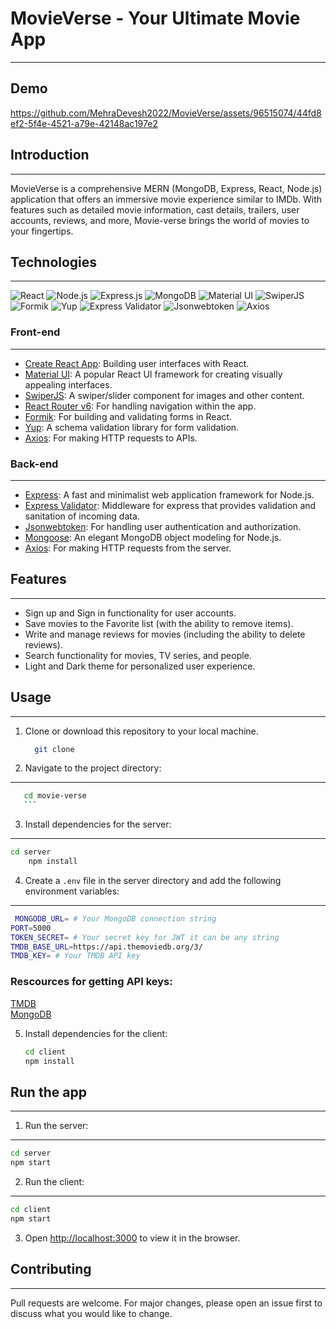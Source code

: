 # MovieVerse - Your Ultimate Movie App

---

## Demo


https://github.com/MehraDevesh2022/MovieVerse/assets/96515074/44fd8ef2-5f4e-4521-a79e-42148ac197e2




## Introduction

---

MovieVerse is a comprehensive MERN (MongoDB, Express, React, Node.js) application that offers an immersive movie experience similar to IMDb. With features such as detailed movie information, cast details, trailers, user accounts, reviews, and more, Movie-verse brings the world of movies to your fingertips.

## Technologies

---

![React](https://img.shields.io/badge/-React-61DAFB?style=flat-square&logo=react&logoColor=white)
![Node.js](https://img.shields.io/badge/-Node.js-339933?style=flat-square&logo=node.js&logoColor=white)
![Express.js](https://img.shields.io/badge/-Express.js-000000?style=flat-square&logo=express&logoColor=white)
![MongoDB](https://img.shields.io/badge/-MongoDB-47A248?style=flat-square&logo=mongodb&logoColor=white)
![Material UI](https://img.shields.io/badge/-Material_UI-0081CB?style=flat-square&logo=material-ui&logoColor=white)
![SwiperJS](https://img.shields.io/badge/-SwiperJS-6332F6?style=flat-square&logo=swiper&logoColor=white)
![Formik](https://img.shields.io/badge/-Formik-61DAFB?style=flat-square&logo=formik&logoColor=white)
![Yup](https://img.shields.io/badge/-Yup-FF4081?style=flat-square&logo=yup&logoColor=white)
![Express Validator](https://img.shields.io/badge/-Express_Validator-00CECB?style=flat-square&logo=express&logoColor=white)
![Jsonwebtoken](https://img.shields.io/badge/-Jsonwebtoken-000000?style=flat-square&logo=jsonwebtokens&logoColor=white)
![Axios](https://img.shields.io/badge/-Axios-007ACC?style=flat-square&logo=axios&logoColor=white)

### Front-end

---

- [Create React App](https://create-react-app.dev/): Building user interfaces with React.
- [Material UI](https://mui.com/): A popular React UI framework for creating visually appealing interfaces.
- [SwiperJS](https://swiperjs.com/): A swiper/slider component for images and other content.
- [React Router v6](https://reactrouter.com/): For handling navigation within the app.
- [Formik](https://formik.org/): For building and validating forms in React.
- [Yup](https://github.com/jquense/yup): A schema validation library for form validation.
- [Axios](https://axios-http.com/): For making HTTP requests to APIs.

### Back-end

---

- [Express](https://expressjs.com/): A fast and minimalist web application framework for Node.js.
- [Express Validator](https://express-validator.github.io/): Middleware for express that provides validation and sanitation of incoming data.
- [Jsonwebtoken](https://www.npmjs.com/package/jsonwebtoken): For handling user authentication and authorization.
- [Mongoose](https://mongoosejs.com/): An elegant MongoDB object modeling for Node.js.
- [Axios](https://axios-http.com/): For making HTTP requests from the server.

## Features

---

- Sign up and Sign in functionality for user accounts.
- Save movies to the Favorite list (with the ability to remove items).
- Write and manage reviews for movies (including the ability to delete reviews).
- Search functionality for movies, TV series, and people.
- Light and Dark theme for personalized user experience.

## Usage

---

1. Clone or download this repository to your local machine.

   ```bash
     git clone
   ```

2. Navigate to the project directory:

---

````bash
   cd movie-verse
   ```
````

3. Install dependencies for the server:

---

```bash
cd server
    npm install
```

4. Create a `.env` file in the server directory and add the following environment variables:

---

```bash
 MONGODB_URL= # Your MongoDB connection string
PORT=5000
TOKEN_SECRET= # Your secret key for JWT it can be any string
TMDB_BASE_URL=https://api.themoviedb.org/3/
TMDB_KEY= # Your TMDB API key

```

### Rescources for getting API keys:

[TMDB](https://www.themoviedb.org/documentation/api)<br>
[MongoDB](https://docs.mongodb.com/guides/server/drivers/)

5. Install dependencies for the client:
   ```bash
   cd client
   npm install
   ```

## Run the app

---

1.  Run the server:

---

```bash
cd server
npm start
```

2.  Run the client:

---

```bash
cd client
npm start
```

3.  Open [http://localhost:3000](http://localhost:3000) to view it in the browser.

## Contributing

---

Pull requests are welcome. For major changes, please open an issue first to discuss what you would like to change.

